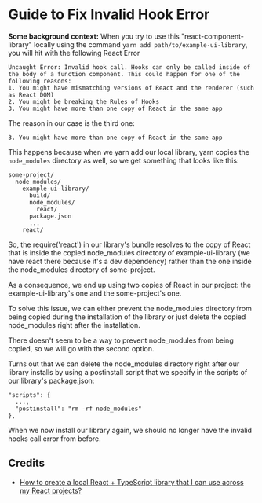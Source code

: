 # Guide to Fix Invalid Hook Error

**Some background context:** When you try to use this "react-component-library" locally using the command 
`yarn add path/to/example-ui-library`, you will hit with the following React Error

```
Uncaught Error: Invalid hook call. Hooks can only be called inside of the body of a function component. This could happen for one of the following reasons:
1. You might have mismatching versions of React and the renderer (such as React DOM)
2. You might be breaking the Rules of Hooks
3. You might have more than one copy of React in the same app
```

The reason in our case is the third one:

```
3. You might have more than one copy of React in the same app
```

This happens because when we yarn add our local library, yarn copies the `node_modules` directory as well, so we get 
something that looks like this:

```
some-project/
  node_modules/
    example-ui-library/
      build/
      node_modules/
        react/
      package.json
      ...
    react/
```

So, the require('react') in our library's bundle resolves to the copy of React that is inside the copied node_modules directory of example-ui-library (we have react there because it's a dev dependency) rather than the one inside the node_modules directory of some-project.

As a consequence, we end up using two copies of React in our project: the example-ui-library's one and the some-project's one.

To solve this issue, we can either prevent the node_modules directory from being copied during the installation of the library or just delete the copied node_modules right after the installation.

There doesn't seem to be a way to prevent node_modules from being copied, so we will go with the second option.

Turns out that we can delete the node_modules directory right after our library installs by using a postinstall script that we specify in the scripts of our library's package.json:

```
"scripts": {
  ...,
  "postinstall": "rm -rf node_modules"
},
```

When we now install our library again, we should no longer have the invalid hooks call error from before.

## Credits

- [How to create a local React + TypeScript library that I can use across my React projects?](https://www.claritician.com/how-to-create-a-local-react-typescript-library-that-i-can-use-across-my-react-projects)